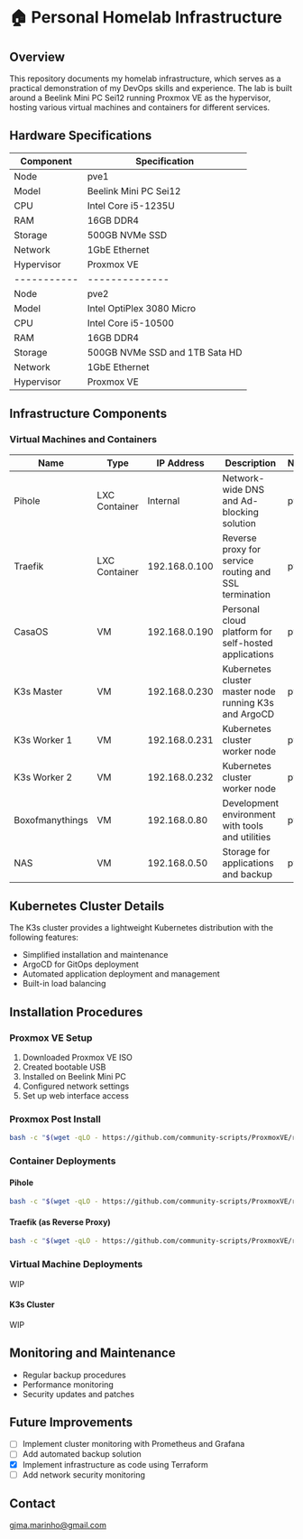 # 🏠 Personal Homelab Infrastructure

## Overview
This repository documents my homelab infrastructure, which serves as a practical demonstration of my DevOps skills and experience. The lab is built around a Beelink Mini PC Sei12 running Proxmox VE as the hypervisor, hosting various virtual machines and containers for different services.

## Hardware Specifications

| Component | Specification |
|-----------|--------------|
| Node | pve1 |
| Model | Beelink Mini PC Sei12 |
| CPU | Intel Core i5-1235U |
| RAM | 16GB DDR4 |
| Storage | 500GB NVMe SSD |
| Network | 1GbE Ethernet |
| Hypervisor | Proxmox VE |
|-----------|--------------|
| Node | pve2 |
| Model | Intel OptiPlex 3080 Micro |
| CPU | Intel Core i5-10500 |
| RAM | 16GB DDR4 |
| Storage | 500GB NVMe SSD and 1TB Sata HD |
| Network | 1GbE Ethernet |
| Hypervisor | Proxmox VE |

## Infrastructure Components

### Virtual Machines and Containers

| Name | Type | IP Address | Description | Node |
|------|------|------------|-------------|------|
| Pihole | LXC Container | Internal | Network-wide DNS and Ad-blocking solution | pve1 |
| Traefik | LXC Container | 192.168.0.100 | Reverse proxy for service routing and SSL termination | pve1 |
| CasaOS | VM | 192.168.0.190 | Personal cloud platform for self-hosted applications | pve1 |
| K3s Master | VM | 192.168.0.230 | Kubernetes cluster master node running K3s and ArgoCD | pve1 |
| K3s Worker 1 | VM | 192.168.0.231 | Kubernetes cluster worker node | pve1 |
| K3s Worker 2 | VM | 192.168.0.232 | Kubernetes cluster worker node | pve1 |
| Boxofmanythings | VM | 192.168.0.80 | Development environment with tools and utilities | pve1 |
| NAS | VM | 192.168.0.50 | Storage for applications and backup | pve2 |

## Kubernetes Cluster Details
The K3s cluster provides a lightweight Kubernetes distribution with the following features:
- Simplified installation and maintenance
- ArgoCD for GitOps deployment
- Automated application deployment and management
- Built-in load balancing

## Installation Procedures

### Proxmox VE Setup
1. Downloaded Proxmox VE ISO
2. Created bootable USB
3. Installed on Beelink Mini PC
4. Configured network settings
5. Set up web interface access

### Proxmox Post Install
```bash
bash -c "$(wget -qLO - https://github.com/community-scripts/ProxmoxVE/raw/main/misc/post-pve-install.sh)"
```

### Container Deployments

#### Pihole
```bash
bash -c "$(wget -qLO - https://github.com/community-scripts/ProxmoxVE/raw/main/ct/pihole.sh)"
```

#### Traefik (as Reverse Proxy)
```bash
bash -c "$(wget -qLO - https://github.com/community-scripts/ProxmoxVE/raw/main/ct/traefik.sh)"
```

### Virtual Machine Deployments
WIP

#### K3s Cluster
WIP

## Monitoring and Maintenance
- Regular backup procedures
- Performance monitoring
- Security updates and patches

## Future Improvements
- [ ] Implement cluster monitoring with Prometheus and Grafana
- [ ] Add automated backup solution
- [x] Implement infrastructure as code using Terraform
- [ ] Add network security monitoring

## Contact
gjma.marinho@gmail.com
